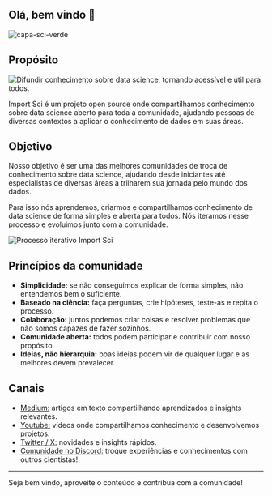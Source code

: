 ## Olá, bem vindo 👋

![capa-sci-verde](https://user-images.githubusercontent.com/45513854/227421667-818deed5-4337-48df-9858-b50d01cb4b99.png)

## Propósito


![Difundir conhecimento sobre data science, tornando acessível e útil para todos.](https://github.com/importsci/.github/assets/45513854/31b57158-cb42-4470-924b-d17b78b656c0)


Import Sci é um projeto open source onde compartilhamos conhecimento sobre data science aberto para toda a comunidade, ajudando pessoas de diversas contextos a aplicar o conhecimento de dados em suas áreas.

## Objetivo

Nosso objetivo é ser uma das melhores comunidades de troca de conhecimento sobre data science, ajudando desde iniciantes até especialistas de diversas áreas a trilharem sua jornada pelo mundo dos dados.

Para isso nós aprendemos, criarmos e compartilhamos conhecimento de data science de forma simples e aberta para todos. Nós iteramos nesse processo e evoluimos junto com a comunidade.

![Processo iterativo Import Sci](https://user-images.githubusercontent.com/45513854/175794508-24e61b26-f22d-4adc-b79c-a4114dd6cec4.png)

## Princípios da comunidade

- **Simplicidade:** se não conseguimos explicar de forma simples, não entendemos bem o suficiente.
- **Baseado na ciência:** faça perguntas, crie hipóteses, teste-as e repita o processo.
- **Colaboração:** juntos podemos criar coisas e resolver problemas que não somos capazes de fazer sozinhos.
- **Comunidade aberta:** todos podem participar e contribuir com nosso propósito.
- **Ideias, não hierarquia:** boas ideias podem vir de qualquer lugar e as melhores devem prevalecer.

## Canais
- [Medium:](https://medium.com/importsci) artigos em texto compartilhando aprendizados e insights relevantes.
- [Youtube:](https://www.youtube.com/@importsci) vídeos onde compartilhamos conhecimento e desenvolvemos projetos.
- [Twitter / X:](https://twitter.com/importsci) novidades e insights rápidos. 
- [Comunidade no Discord:](https://discord.gg/d8KSdfhh) troque experiências e conhecimentos com outros cientistas!



------

Seja bem vindo, aproveite o conteúdo e contribua com a comunidade!
